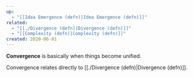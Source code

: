 ```yaml
---
up:
  - "[[Idea Emergence (defn)|Idea Emergence (defn)]]"
related:
  - "[[./Divergence (defn)|Divergence (defn)]]"
  - "[[Complexity (defn)|Complexity (defn)]]"
created: 2020-06-01
---
```

 **Convergence** is basically when things become unified.

Convergence relates directly to [[./Divergence (defn)|Divergence (defn)]].